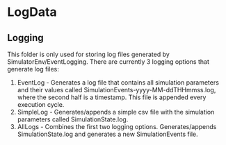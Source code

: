 # LogData


## Logging

This folder is only used for storing log files generated by SimulatorEnv/EventLogging.
There are currently 3 logging options that generate log files:
1. EventLog - Generates a log file that contains all simulation parameters and their values called SimulationEvents-yyyy-MM-ddTHHmmss.log, where the second half is a timestamp. This file is appended every execution cycle.
2. SimpleLog - Generates/appends a simple csv file with the simulation parameters called SimulationState.log.
3. AllLogs - Combines the first two logging options. Generates/appends SimulationState.log and generates a new SimulationEvents file.



